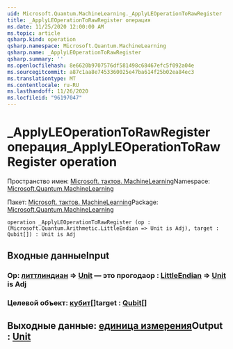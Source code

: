 ```yaml
---
uid: Microsoft.Quantum.MachineLearning._ApplyLEOperationToRawRegister
title: _ApplyLEOperationToRawRegister операция
ms.date: 11/25/2020 12:00:00 AM
ms.topic: article
qsharp.kind: operation
qsharp.namespace: Microsoft.Quantum.MachineLearning
qsharp.name: _ApplyLEOperationToRawRegister
qsharp.summary: ''
ms.openlocfilehash: 8e6620b9707576df581498c68467efc5f092a04e
ms.sourcegitcommit: a87c1aa8e7453360025e47ba614f25b02ea84ec3
ms.translationtype: MT
ms.contentlocale: ru-RU
ms.lasthandoff: 11/26/2020
ms.locfileid: "96197047"
---
```

# <a name="_applyleoperationtorawregister-operation"></a><span data-ttu-id="64aca-102">_ApplyLEOperationToRawRegister операция</span><span class="sxs-lookup"><span data-stu-id="64aca-102">_ApplyLEOperationToRawRegister operation</span></span>

<span data-ttu-id="64aca-103">Пространство имен: [Microsoft. тактов. MachineLearning](xref:Microsoft.Quantum.MachineLearning)</span><span class="sxs-lookup"><span data-stu-id="64aca-103">Namespace: [Microsoft.Quantum.MachineLearning](xref:Microsoft.Quantum.MachineLearning)</span></span>

<span data-ttu-id="64aca-104">Пакет: [Microsoft. тактов. MachineLearning](https://nuget.org/packages/Microsoft.Quantum.MachineLearning)</span><span class="sxs-lookup"><span data-stu-id="64aca-104">Package: [Microsoft.Quantum.MachineLearning](https://nuget.org/packages/Microsoft.Quantum.MachineLearning)</span></span>




```qsharp
operation _ApplyLEOperationToRawRegister (op : (Microsoft.Quantum.Arithmetic.LittleEndian => Unit is Adj), target : Qubit[]) : Unit is Adj
```


## <a name="input"></a><span data-ttu-id="64aca-105">Входные данные</span><span class="sxs-lookup"><span data-stu-id="64aca-105">Input</span></span>

### <a name="op--littleendian--unit--is-adj"></a><span data-ttu-id="64aca-106">Op: [литтлиндиан](xref:Microsoft.Quantum.Arithmetic.LittleEndian) => [Unit](xref:microsoft.quantum.lang-ref.unit)  — это прогода</span><span class="sxs-lookup"><span data-stu-id="64aca-106">op : [LittleEndian](xref:Microsoft.Quantum.Arithmetic.LittleEndian) => [Unit](xref:microsoft.quantum.lang-ref.unit)  is Adj</span></span>




### <a name="target--qubit"></a><span data-ttu-id="64aca-107">Целевой объект: [кубит](xref:microsoft.quantum.lang-ref.qubit)[]</span><span class="sxs-lookup"><span data-stu-id="64aca-107">target : [Qubit](xref:microsoft.quantum.lang-ref.qubit)[]</span></span>





## <a name="output--unit"></a><span data-ttu-id="64aca-108">Выходные данные: [единица измерения](xref:microsoft.quantum.lang-ref.unit)</span><span class="sxs-lookup"><span data-stu-id="64aca-108">Output : [Unit](xref:microsoft.quantum.lang-ref.unit)</span></span>

